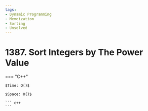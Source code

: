 ```yaml
---
tags:
- Dynamic Programming
- Memoization
- Sorting
- Unsolved
---
```



# 1387. Sort Integers by The Power Value

=== "C++"

    $Time: O()$

    $Space: O()$

    ``` c++
    ```